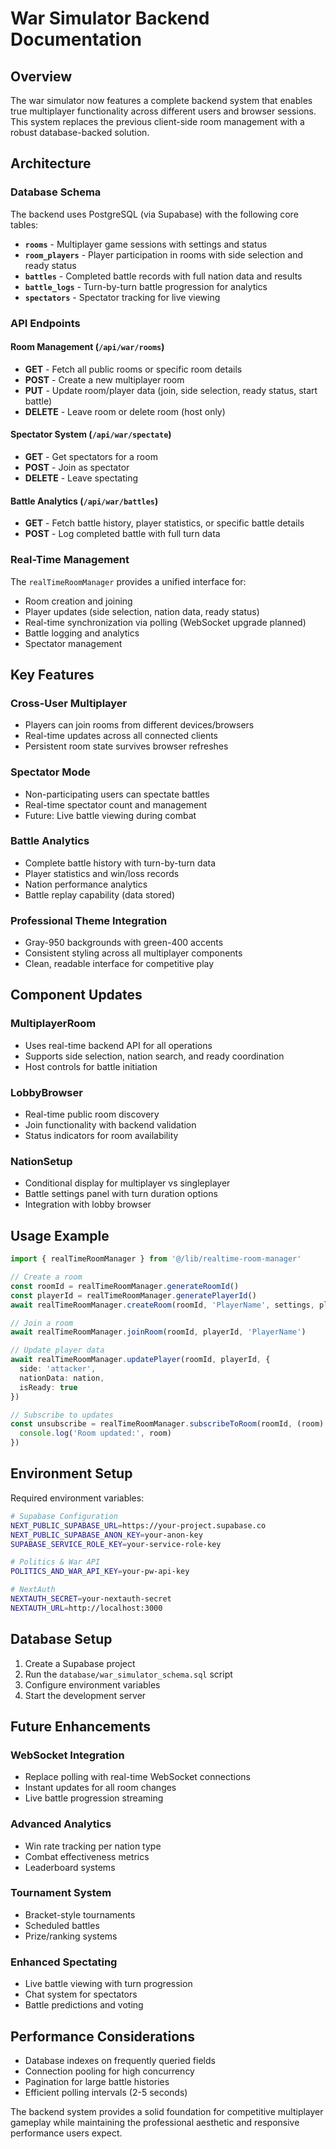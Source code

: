 # War Simulator Backend Documentation

## Overview

The war simulator now features a complete backend system that enables true multiplayer functionality across different users and browser sessions. This system replaces the previous client-side room management with a robust database-backed solution.

## Architecture

### Database Schema

The backend uses PostgreSQL (via Supabase) with the following core tables:

- **`rooms`** - Multiplayer game sessions with settings and status
- **`room_players`** - Player participation in rooms with side selection and ready status
- **`battles`** - Completed battle records with full nation data and results
- **`battle_logs`** - Turn-by-turn battle progression for analytics
- **`spectators`** - Spectator tracking for live viewing

### API Endpoints

#### Room Management (`/api/war/rooms`)

- **GET** - Fetch all public rooms or specific room details
- **POST** - Create a new multiplayer room
- **PUT** - Update room/player data (join, side selection, ready status, start battle)
- **DELETE** - Leave room or delete room (host only)

#### Spectator System (`/api/war/spectate`)

- **GET** - Get spectators for a room
- **POST** - Join as spectator
- **DELETE** - Leave spectating

#### Battle Analytics (`/api/war/battles`)

- **GET** - Fetch battle history, player statistics, or specific battle details
- **POST** - Log completed battle with full turn data

### Real-Time Management

The `realTimeRoomManager` provides a unified interface for:

- Room creation and joining
- Player updates (side selection, nation data, ready status)
- Real-time synchronization via polling (WebSocket upgrade planned)
- Battle logging and analytics
- Spectator management

## Key Features

### Cross-User Multiplayer

- Players can join rooms from different devices/browsers
- Real-time updates across all connected clients
- Persistent room state survives browser refreshes

### Spectator Mode

- Non-participating users can spectate battles
- Real-time spectator count and management
- Future: Live battle viewing during combat

### Battle Analytics

- Complete battle history with turn-by-turn data
- Player statistics and win/loss records
- Nation performance analytics
- Battle replay capability (data stored)

### Professional Theme Integration

- Gray-950 backgrounds with green-400 accents
- Consistent styling across all multiplayer components
- Clean, readable interface for competitive play

## Component Updates

### MultiplayerRoom
- Uses real-time backend API for all operations
- Supports side selection, nation search, and ready coordination
- Host controls for battle initiation

### LobbyBrowser
- Real-time public room discovery
- Join functionality with backend validation
- Status indicators for room availability

### NationSetup
- Conditional display for multiplayer vs singleplayer
- Battle settings panel with turn duration options
- Integration with lobby browser

## Usage Example

```typescript
import { realTimeRoomManager } from '@/lib/realtime-room-manager'

// Create a room
const roomId = realTimeRoomManager.generateRoomId()
const playerId = realTimeRoomManager.generatePlayerId()
await realTimeRoomManager.createRoom(roomId, 'PlayerName', settings, playerId)

// Join a room
await realTimeRoomManager.joinRoom(roomId, playerId, 'PlayerName')

// Update player data
await realTimeRoomManager.updatePlayer(roomId, playerId, {
  side: 'attacker',
  nationData: nation,
  isReady: true
})

// Subscribe to updates
const unsubscribe = realTimeRoomManager.subscribeToRoom(roomId, (room) => {
  console.log('Room updated:', room)
})
```

## Environment Setup

Required environment variables:

```bash
# Supabase Configuration
NEXT_PUBLIC_SUPABASE_URL=https://your-project.supabase.co
NEXT_PUBLIC_SUPABASE_ANON_KEY=your-anon-key
SUPABASE_SERVICE_ROLE_KEY=your-service-role-key

# Politics & War API
POLITICS_AND_WAR_API_KEY=your-pw-api-key

# NextAuth
NEXTAUTH_SECRET=your-nextauth-secret
NEXTAUTH_URL=http://localhost:3000
```

## Database Setup

1. Create a Supabase project
2. Run the `database/war_simulator_schema.sql` script
3. Configure environment variables
4. Start the development server

## Future Enhancements

### WebSocket Integration
- Replace polling with real-time WebSocket connections
- Instant updates for all room changes
- Live battle progression streaming

### Advanced Analytics
- Win rate tracking per nation type
- Combat effectiveness metrics
- Leaderboard systems

### Tournament System
- Bracket-style tournaments
- Scheduled battles
- Prize/ranking systems

### Enhanced Spectating
- Live battle viewing with turn progression
- Chat system for spectators
- Battle predictions and voting

## Performance Considerations

- Database indexes on frequently queried fields
- Connection pooling for high concurrency
- Pagination for large battle histories
- Efficient polling intervals (2-5 seconds)

The backend system provides a solid foundation for competitive multiplayer gameplay while maintaining the professional aesthetic and responsive performance users expect.
